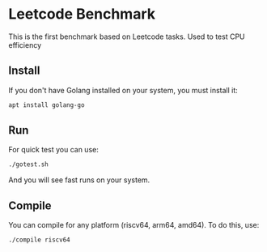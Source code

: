 # Leetcode Benchmark
This is the first benchmark based on Leetcode tasks. Used to test CPU efficiency

## Install
If you don't have Golang installed on your system, you must install it:

```bash
apt install golang-go
```

## Run
For quick test you can use:

```bash
./gotest.sh
```
And you will see fast runs on your system.

## Compile
You can compile for any platform (riscv64, arm64, amd64). To do this, use:

```bash
./compile riscv64
```